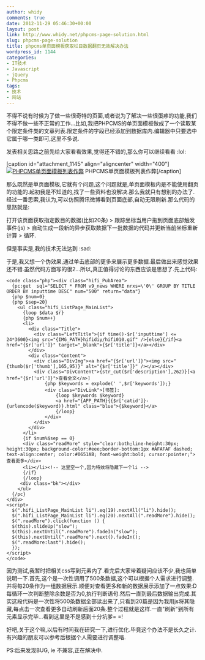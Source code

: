 ```yaml
---
author: whidy
comments: true
date: 2012-11-29 05:46:30+00:00
layout: post
link: http://www.whidy.net/phpcms-page-solution.html
slug: phpcms-page-solution
title: phpcms单页面模板获取栏目数据翻页无效解决办法
wordpress_id: 1144
categories:
- IT技术
- Javascript
- jQuery
- Phpcms
tags:
- 技术
- 网站
---
```


不得不说有时候为了做一些很奇特的页面,或者说为了解决一些很蛋疼的功能,我们不得不做一些不正常的工作...比如,我把PHPCMS的单页面模板做成了一个读取某个限定条件类的文章列表.限定条件的字段已经添加到数据库内.编辑器中只要选中它属于哪一类即可,这里不多说.

发表相关思路之前先给大家看看效果,觉得还不错的,那么你可以继续看看 :lol:

[caption id="attachment_1145" align="aligncenter" width="400"][![PHPCMS单页面模板列表作弊](/wp-content/uploads/2012/11/moreBtn-400x107.jpg)](/wp-content/uploads/2012/11/moreBtn.jpg) PHPCMS单页面模板列表作弊[/caption]

那么既然是单页面模板,它就有个问题,这个问题就是,单页面模板内是不能使用翻页的功能的.起初我是不知道的,找了一些资料也没解决.那么我就只有想别的办法了.经过一番思索,我认为,可以仿照腾讯微博看到页面底部,自动无限刷新.那么代码的思路就是:

打开该页面获取指定数目的数据(比如20条) > 跟踪坐标当用户拖到页面底部触发事件(js) > 自动生成一段新的异步获取数据下一批数据的代码并更新当前坐标重新计算 > 循环.

<!-- more -->

但是事实是,我的技术无法达到 :sad:

于是,我又想一个伪效果,通过单击底部的更多来展示更多数据.最后做出来感觉效果还不错.虽然代码方面写的很2...所以,真正值得讨论的东西应该是思想了.先上代码:


    
    <code class="php"><div class="hifi_PubArea">
      {pc:get  sql="SELECT * FROM v9_news WHERE nrxs=\'0\' GROUP BY TITLE ORDER BY inputtime DESC" num="500" return="data"}
      {php $num=0}
      {php $sep=20}
        <ul class="hifi_ListPage_MainList">
          {loop $data $r}
          {php $num++}
          <li>
            <div class="Title">
              <div class="LeftTitle">{if time()-$r['inputtime'] <= 24*3600}<img src="{IMG_PATH}hifidiy/hifi010.gif" />{else}{/if}<a href="{$r['url']}" target="_blank">{$r['title']}</a></div>
            </div>
            <div class="Content">
              <div class="DivImg"><a href="{$r['url']}"><img src="{thumb($r['thumb'],165,95)}" alt="{$r['title']}" /></a></div>
              <div class="DivContent">{str_cut($r['description'],262)}[<a href="{$r['url']}">查看全文</a>]
                  {php $keywords = explode(' ',$r['keywords']);}
                  <div class="DivLink">[书签]:
                      {loop $keywords $keyword}
                      <a href="{APP_PATH}{{$r['catid']}-{urlencode($keyword)}.html" class="blue">{$keyword}</a>
                      {/loop}
                  </div>
              </div>
            </div>
          </li>
          {if $num%$sep == 0}
          <div class="readMore" style="clear:both;line-height:30px; height:30px; background-color:#eee;border-bottom:1px #AFAFAF dashed; text-align:center; color:#0651AB; font-weight:bold; cursor:pointer;">查看更多</div>
          <li></li><!-- 这里空一个,因为特效将隐藏下一个li -->
          {/if}
          {/loop}
         <div class="bk"></div>
        </ul>
      {/pc}
    </div>
    <script>
      $(".hifi_ListPage_MainList li").eq(19).nextAll("li").hide();
      $(".hifi_ListPage_MainList li").eq(20).nextAll(".readMore").hide();
      $(".readMore").click(function () {
      $(this).slideUp("slow");
      $(this).nextUntil(".readMore").fadeIn("slow"); 
      $(this).nextUntil(".readMore").next().fadeIn();
      $(".readMore:last").hide();
      });
    </script>
    </code>



因为测试,我暂时把相关css写到元素内了.看完后大家带着疑问应该不少,我也简单说明一下.首先,这个是一次性调用了500条数据,这个可以根据个人需求进行调整.并将每20条作为一组数据展示.顺便对查看更多和新的数据展示添加了一点效果:D 每循环一次判断整除余数是否为0,执行判断语句.然后一直到最后数据输出完成.其实这段代码是一次性将500条数据全部读出来了,只看到20篇是因为我用js将其隐藏,每点击一次查看更多自动刷新后面20条.整个过程就是这样.一直"刷新"到所有元素显示完毕...看到这里是不是感到十分坑爹= =!

好吧,关于这个嘛,以后有时间我在研究一下,进行优化.毕竟这个办法不是长久之计.有兴趣的朋友可以参考后根据个人需要进行调整咯.

PS:后来发现BUG, ie 不兼容,正在解决中.

<!-- 最后不得不说我被上一个写模板的程序员击败了- -...只因为这一条写在head里面的代码,我经过无数测试,找出来了
<meta http-equiv="X-UA-Compatible" content="IE=7" />
其实,我上面的这个效果是不兼容IE6和IE7的,这个问题似乎并不是很大了.有空我还会解决下,当然因为这短短的一句导致全部IE都无法正常运作,最后删除了这一句一切完美.此文至此就算是结束了.在调试这个问题的时候将这个效果精简了代码,有兴趣的同学可以去看看-[利用jQuery点击显示更多元素演示代码](http://www.whidy.net/jq-more-demo.html).毕竟这个代码演示看着有点花呵呵~~~为了展示这个思路嘛.
